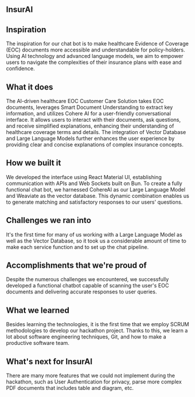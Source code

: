 ## InsurAI
## Inspiration
The inspiration for our chat bot is to make healthcare Evidence of Coverage (EOC) documents more accessible and understandable for policy-holders. Using AI technology and advanced language models, we aim to empower users to navigate the complexities of their insurance plans with ease and confidence.

## What it does
The AI-driven healthcare EOC Customer Care Solution takes EOC documents, leverages Smart Document Understanding to extract key information, and utilizes Cohere AI for a user-friendly conversational interface. It allows users to interact with their documents, ask questions, and receive simplified explanations, enhancing their understanding of healthcare coverage terms and details. The integration of Vector Database and Large Language Models further enhances the user experience by providing clear and concise explanations of complex insurance concepts.

## How we built it
We developed the interface using React Material UI, establishing communication with APIs and Web Sockets built on Bun. To create a fully functional chat bot, we harnessed CohereAI as our Large Language Model and Weaviate as the vector database. This dynamic combination enables us to generate matching and satisfactory responses to our users' questions.

## Challenges we ran into
It's the first time for many of us working with a Large Language Model as well as the Vector Database, so it took us a considerable amount of time to make each service function and to set up the chat pipeline.

## Accomplishments that we're proud of
Despite the numerous challenges we encountered, we successfully developed a functional chatbot capable of scanning the user's EOC documents and delivering accurate responses to user queries.

## What we learned
Besides learning the technologies, it is the first time that we employ SCRUM methodologies to develop our hackathon project. Thanks to this, we learn a lot about software engineering techniques, Git, and how to make a productive software team.
 
## What's next for InsurAI
There are many more features that we could not implement during the hackathon, such as User Authentication for privacy, parse more complex PDF documents that includes table and diagram, etc.
